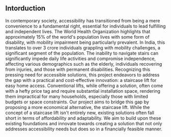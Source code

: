 <h2> Intorduction</h2>

<p>In contemporary society, accessibility has transitioned from being a mere convenience to a
fundamental right, essential for individuals to lead fulfilling and independent lives. The World
Health Organization highlights that approximately 15% of the world's population lives with some
form of disability, with mobility impairment being particularly prevalent. In India, this translates
to over 3 crore individuals grappling with mobility challenges, a significant segment of the
population.
The inability to navigate stairs can significantly impede daily life activities and compromise
independence, affecting various demographics such as the elderly, individuals recovering from
injuries, and those with permanent disabilities. Recognizing this pressing need for accessible
solutions, this project endeavors to address the gap with a practical and cost-effective innovation:
a staircase lift for easy home access.
Conventional lifts, while offering a solution, often come with a hefty price tag and require
substantial installation space, rendering them impractical for many households, especially those
with limited budgets or space constraints. Our project aims to bridge this gap by proposing a
more economical alternative, the staircase lift. While the concept of a staircase lift isn't entirely
new, existing solutions often fall short in terms of affordability and adaptability.
We aim to build upon these existing foundations and innovate towards creating a solution that
not only addresses accessibility needs but does so in a financially feasible manner.</p>
